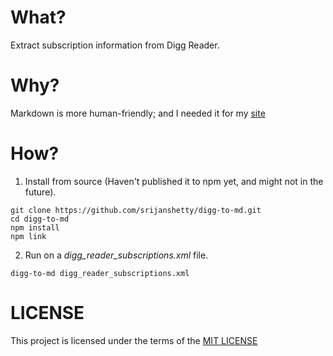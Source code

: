 # What?

Extract subscription information from Digg Reader.

# Why?

Markdown is more human-friendly; and I needed it for my [site](http://srijanshetty.in/almanac.html#rss)

# How?

1. Install from source (Haven't published it to npm yet, and might not in the future).

```shell
git clone https://github.com/srijanshetty/digg-to-md.git
cd digg-to-md
npm install
npm link
```

2. Run on a *digg_reader_subscriptions.xml* file.

```shell
digg-to-md digg_reader_subscriptions.xml
```

# LICENSE

This project is licensed under the terms of the [MIT LICENSE](./LICENSE)
